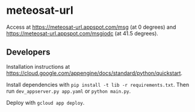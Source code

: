 # meteosat-url

Access at https://meteosat-url.appspot.com/msg (at 0 degrees) and https://meteosat-url.appspot.com/msgiodc (at 41.5 degrees).

## Developers

Installation instructions at https://cloud.google.com/appengine/docs/standard/python/quickstart.

Install dependencies with `pip install -t lib -r requirements.txt`. Then run `dev_appserver.py app.yaml` or `python main.py`.

Deploy with `gcloud app deploy`.
